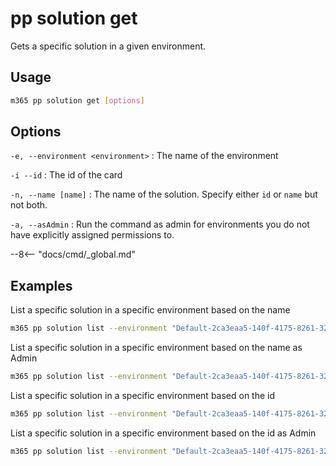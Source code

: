 # pp solution get

Gets a specific solution in a given environment.

## Usage

```sh
m365 pp solution get [options]
```

## Options

`-e, --environment <environment>`
: The name of the environment

`-i --id`
: The id of the card

`-n, --name [name]`
: The name of the solution. Specify either `id` or `name` but not both.

`-a, --asAdmin`
: Run the command as admin for environments you do not have explicitly assigned permissions to.

--8<-- "docs/cmd/_global.md"

## Examples

List a specific solution in a specific environment based on the name

```sh
m365 pp solution list --environment "Default-2ca3eaa5-140f-4175-8261-3272edf9f339" --name "Default"
```

List a specific solution in a specific environment based on the name as Admin

```sh
m365 pp solution list --environment "Default-2ca3eaa5-140f-4175-8261-3272edf9f339" --name "Default" --asAdmin
```

List a specific solution in a specific environment based on the id

```sh
m365 pp solution list --environment "Default-2ca3eaa5-140f-4175-8261-3272edf9f339" --id "ee62fd63-e49e-4c09-80de-8fae1b9a427e"
```

List a specific solution in a specific environment based on the id as Admin

```sh
m365 pp solution list --environment "Default-2ca3eaa5-140f-4175-8261-3272edf9f339" --id "ee62fd63-e49e-4c09-80de-8fae1b9a427e" --asAdmin
```
